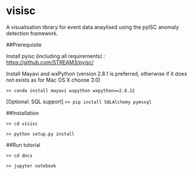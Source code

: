 # visisc
A visualisation library for event data anaylised using the pyISC anomaly detection framework.

##Prerequisite

Install pyisc (including all requirements) : https://github.com/STREAM3/pyisc/

Install Mayavi and wxPython (version 2.8.1 is preferred, otherwise if it does not exists as for Mac OS X choose 3.0)

`>> conda install mayavi wxpython wxpython==2.8.12`

[Optional: SQL support]
`>> pip install SQLAlchemy pymssql`

##Installation

`>> cd visisc`

`>> python setup.py install`

##Run tutorial

`>> cd docs`

`>> jupyter notebook`
